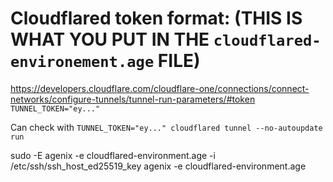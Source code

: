 # Cloudflared token format: (THIS IS WHAT YOU PUT IN THE `cloudflared-environement.age` FILE)
https://developers.cloudflare.com/cloudflare-one/connections/connect-networks/configure-tunnels/tunnel-run-parameters/#token
`TUNNEL_TOKEN="ey..."`

Can check with `TUNNEL_TOKEN="ey..." cloudflared tunnel --no-autoupdate run`

sudo -E agenix -e cloudflared-environment.age -i /etc/ssh/ssh_host_ed25519_key
agenix -e cloudflared-environment.age